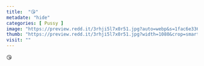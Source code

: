 ```yaml
---
title:  "😘"
metadate: "hide"
categories: [ Pussy ]
image: "https://preview.redd.it/3rhji5l7x0r51.jpg?auto=webp&s=1fac6e336f6a80b20d8a4dd06681b5cfee376dd0"
thumb: "https://preview.redd.it/3rhji5l7x0r51.jpg?width=1080&crop=smart&auto=webp&s=3664ed3aeb86d0166f7e4ab562319b34291b1365"
visit: ""
---
```

😘
